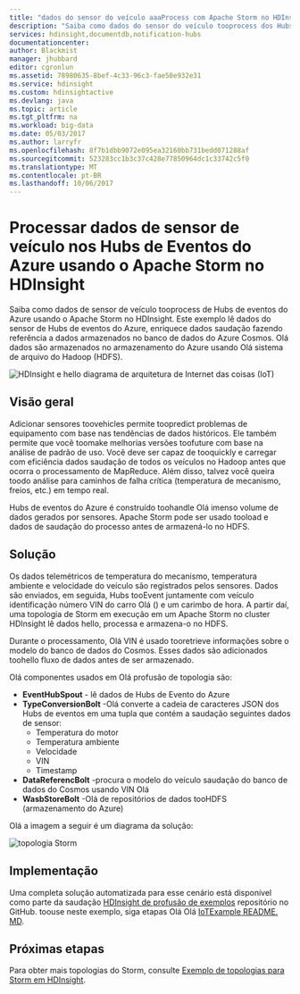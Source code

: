 ```yaml
---
title: "dados do sensor do veículo aaaProcess com Apache Storm no HDInsight | Microsoft Docs"
description: "Saiba como dados do sensor do veículo tooprocess dos Hubs de eventos usando o Apache Storm no HDInsight. Adicionar dados de modelo de banco de dados do Azure Cosmos e armazenar toostorage de saída."
services: hdinsight,documentdb,notification-hubs
documentationcenter: 
author: Blackmist
manager: jhubbard
editor: cgronlun
ms.assetid: 78980635-8bef-4c33-96c3-fae50e932e31
ms.service: hdinsight
ms.custom: hdinsightactive
ms.devlang: java
ms.topic: article
ms.tgt_pltfrm: na
ms.workload: big-data
ms.date: 05/03/2017
ms.author: larryfr
ms.openlocfilehash: 8f7b1dbb9072e095ea32160bb731bedd071288af
ms.sourcegitcommit: 523283cc1b3c37c428e77850964dc1c33742c5f0
ms.translationtype: MT
ms.contentlocale: pt-BR
ms.lasthandoff: 10/06/2017
---
```

# <a name="process-vehicle-sensor-data-from-azure-event-hubs-using-apache-storm-on-hdinsight"></a>Processar dados de sensor de veículo nos Hubs de Eventos do Azure usando o Apache Storm no HDInsight

Saiba como dados de sensor de veículo tooprocess de Hubs de eventos do Azure usando o Apache Storm no HDInsight. Este exemplo lê dados do sensor de Hubs de eventos do Azure, enriquece dados saudação fazendo referência a dados armazenados no banco de dados do Azure Cosmos. Olá dados são armazenados no armazenamento do Azure usando Olá sistema de arquivo do Hadoop (HDFS).

![HDInsight e hello diagrama de arquitetura de Internet das coisas (IoT)](./media/hdinsight-storm-iot-eventhub-documentdb/iot.png)

## <a name="overview"></a>Visão geral

Adicionar sensores toovehicles permite toopredict problemas de equipamento com base nas tendências de dados históricos. Ele também permite que você toomake melhorias versões toofuture com base na análise de padrão de uso. Você deve ser capaz de tooquickly e carregar com eficiência dados saudação de todos os veículos no Hadoop antes que ocorra o processamento de MapReduce. Além disso, talvez você queira toodo análise para caminhos de falha crítica (temperatura de mecanismo, freios, etc.) em tempo real.

Hubs de eventos do Azure é construído toohandle Olá imenso volume de dados gerados por sensores. Apache Storm pode ser usado tooload e dados de saudação do processo antes de armazená-lo no HDFS.

## <a name="solution"></a>Solução

Os dados telemétricos de temperatura do mecanismo, temperatura ambiente e velocidade do veículo são registrados pelos sensores. Dados são enviados, em seguida, Hubs tooEvent juntamente com veículo identificação número VIN do carro Olá () e um carimbo de hora. A partir daí, uma topologia de Storm em execução em um Apache Storm no cluster HDInsight lê dados hello, processa e armazena-o no HDFS.

Durante o processamento, Olá VIN é usado tooretrieve informações sobre o modelo do banco de dados do Cosmos. Esses dados são adicionados toohello fluxo de dados antes de ser armazenado.

Olá componentes usados em Olá profusão de topologia são:

* **EventHubSpout** - lê dados de Hubs de Evento do Azure
* **TypeConversionBolt** -Olá converte a cadeia de caracteres JSON dos Hubs de eventos em uma tupla que contém a saudação seguintes dados de sensor:
    * Temperatura do motor
    * Temperatura ambiente
    * Velocidade
    * VIN
    * Timestamp
* **DataReferencBolt** -procura o modelo do veículo saudação do banco de dados do Cosmos usando VIN Olá
* **WasbStoreBolt** -Olá de repositórios de dados tooHDFS (armazenamento do Azure)

Olá a imagem a seguir é um diagrama da solução:

![topologia Storm](./media/hdinsight-storm-iot-eventhub-documentdb/iottopology.png)

## <a name="implementation"></a>Implementação

Uma completa solução automatizada para esse cenário está disponível como parte da saudação [HDInsight de profusão de exemplos](https://github.com/hdinsight/hdinsight-storm-examples) repositório no GitHub. toouse neste exemplo, siga etapas Olá Olá [IoTExample README. MD](https://github.com/hdinsight/hdinsight-storm-examples/blob/master/IotExample/README.md).

## <a name="next-steps"></a>Próximas etapas

Para obter mais topologias do Storm, consulte [Exemplo de topologias para Storm em HDInsight](hdinsight-storm-example-topology.md).

